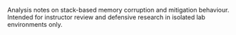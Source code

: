 Analysis notes on stack-based memory corruption and mitigation behaviour. Intended for instructor review and defensive research in isolated lab environments only.
